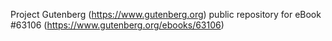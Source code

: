Project Gutenberg (https://www.gutenberg.org) public repository for eBook #63106 (https://www.gutenberg.org/ebooks/63106)
